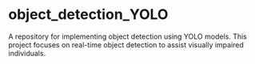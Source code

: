 # object_detection_YOLO
A repository for implementing object detection using YOLO models. This project focuses on real-time object detection to assist visually impaired individuals. 

